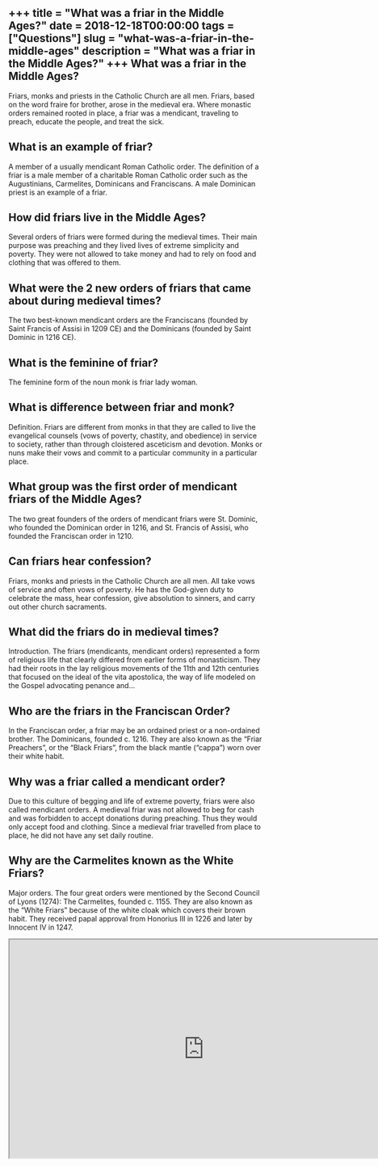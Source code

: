 +++
title = "What was a friar in the Middle Ages?"
date = 2018-12-18T00:00:00
tags = ["Questions"]
slug = "what-was-a-friar-in-the-middle-ages"
description = "What was a friar in the Middle Ages?"
+++
What was a friar in the Middle Ages?
------------------------------------

Friars, monks and priests in the Catholic Church are all men. Friars, based on the word fraire for brother, arose in the medieval era. Where monastic orders remained rooted in place, a friar was a mendicant, traveling to preach, educate the people, and treat the sick.

What is an example of friar?
----------------------------

A member of a usually mendicant Roman Catholic order. The definition of a friar is a male member of a charitable Roman Catholic order such as the Augustinians, Carmelites, Dominicans and Franciscans. A male Dominican priest is an example of a friar.

How did friars live in the Middle Ages?
---------------------------------------

Several orders of friars were formed during the medieval times. Their main purpose was preaching and they lived lives of extreme simplicity and poverty. They were not allowed to take money and had to rely on food and clothing that was offered to them.

What were the 2 new orders of friars that came about during medieval times?
---------------------------------------------------------------------------

The two best-known mendicant orders are the Franciscans (founded by Saint Francis of Assisi in 1209 CE) and the Dominicans (founded by Saint Dominic in 1216 CE).

What is the feminine of friar?
------------------------------

The feminine form of the noun monk is friar lady woman.

What is difference between friar and monk?
------------------------------------------

Definition. Friars are different from monks in that they are called to live the evangelical counsels (vows of poverty, chastity, and obedience) in service to society, rather than through cloistered asceticism and devotion. Monks or nuns make their vows and commit to a particular community in a particular place.

What group was the first order of mendicant friars of the Middle Ages?
----------------------------------------------------------------------

The two great founders of the orders of mendicant friars were St. Dominic, who founded the Dominican order in 1216, and St. Francis of Assisi, who founded the Franciscan order in 1210.

Can friars hear confession?
---------------------------

Friars, monks and priests in the Catholic Church are all men. All take vows of service and often vows of poverty. He has the God-given duty to celebrate the mass, hear confession, give absolution to sinners, and carry out other church sacraments.

What did the friars do in medieval times?
-----------------------------------------

Introduction. The friars (mendicants, mendicant orders) represented a form of religious life that clearly differed from earlier forms of monasticism. They had their roots in the lay religious movements of the 11th and 12th centuries that focused on the ideal of the vita apostolica, the way of life modeled on the Gospel advocating penance and…

Who are the friars in the Franciscan Order?
-------------------------------------------

In the Franciscan order, a friar may be an ordained priest or a non-ordained brother. The Dominicans, founded c. 1216. They are also known as the “Friar Preachers”, or the “Black Friars”, from the black mantle (“cappa”) worn over their white habit.

Why was a friar called a mendicant order?
-----------------------------------------

Due to this culture of begging and life of extreme poverty, friars were also called mendicant orders. A medieval friar was not allowed to beg for cash and was forbidden to accept donations during preaching. Thus they would only accept food and clothing. Since a medieval friar travelled from place to place, he did not have any set daily routine.

Why are the Carmelites known as the White Friars?
-------------------------------------------------

Major orders. The four great orders were mentioned by the Second Council of Lyons (1274): The Carmelites, founded c. 1155. They are also known as the “White Friars” because of the white cloak which covers their brown habit. They received papal approval from Honorius III in 1226 and later by Innocent IV in 1247.

<iframe allow="accelerometer; autoplay; clipboard-write; encrypted-media; gyroscope; picture-in-picture" allowfullscreen="" class="__youtube_prefs__  epyt-is-override  no-lazyload" data-no-lazy="1" data-origheight="433" data-origwidth="770" data-skipgform_ajax_framebjll="" height="433" id="_ytid_58156" loading="lazy" src="https://www.youtube.com/embed/tbT6IkMQxck?enablejsapi=1&autoplay=0&cc_load_policy=0&cc_lang_pref=&iv_load_policy=1&loop=0&modestbranding=0&rel=1&fs=1&playsinline=0&autohide=2&theme=dark&color=red&controls=1&" title="YouTube player" width="770"></iframe>